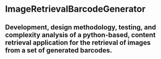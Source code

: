 # ImageRetrievalBarcodeGenerator

## Development, design methodology, testing, and complexity analysis of a python-based, content retrieval application for the retrieval of images from a set of generated barcodes.
